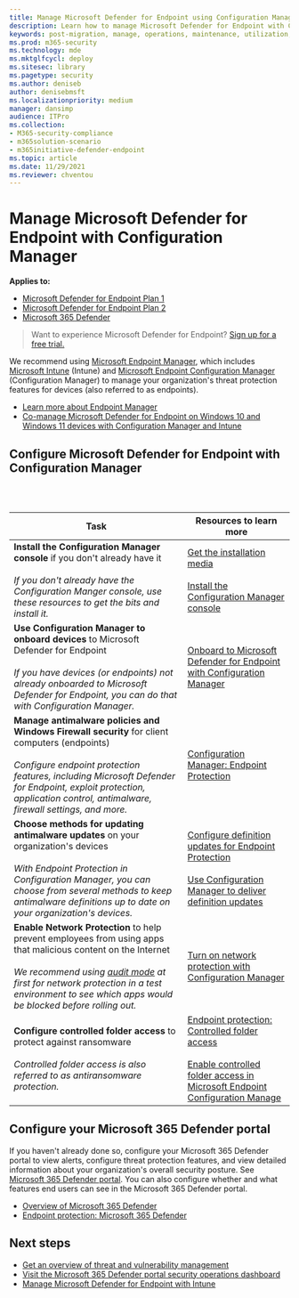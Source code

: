 ```yaml
---
title: Manage Microsoft Defender for Endpoint using Configuration Manager
description: Learn how to manage Microsoft Defender for Endpoint with Configuration Manager
keywords: post-migration, manage, operations, maintenance, utilization, Configuration Manager, Microsoft Defender for Endpoint, edr
ms.prod: m365-security
ms.technology: mde
ms.mktglfcycl: deploy
ms.sitesec: library
ms.pagetype: security
ms.author: deniseb
author: denisebmsft
ms.localizationpriority: medium
manager: dansimp
audience: ITPro
ms.collection:
- M365-security-compliance
- m365solution-scenario
- m365initiative-defender-endpoint
ms.topic: article
ms.date: 11/29/2021
ms.reviewer: chventou
---
```


# Manage Microsoft Defender for Endpoint with Configuration Manager

**Applies to:**
- [Microsoft Defender for Endpoint Plan 1](https://go.microsoft.com/fwlink/?linkid=2154037)
- [Microsoft Defender for Endpoint Plan 2](https://go.microsoft.com/fwlink/?linkid=2154037)
- [Microsoft 365 Defender](https://go.microsoft.com/fwlink/?linkid=2118804)

> Want to experience Microsoft Defender for Endpoint? [Sign up for a free trial.](https://signup.microsoft.com/create-account/signup?products=7f379fee-c4f9-4278-b0a1-e4c8c2fcdf7e&ru=https://aka.ms/MDEp2OpenTrial?ocid=docs-wdatp-exposedapis-abovefoldlink)


We recommend using [Microsoft Endpoint Manager](/mem), which includes [Microsoft Intune](/mem/intune/fundamentals/what-is-intune) (Intune) and [Microsoft Endpoint Configuration Manager](/mem/configmgr/core/understand/introduction) (Configuration Manager) to manage your organization's threat protection features for devices (also referred to as endpoints).

- [Learn more about Endpoint Manager](/mem/endpoint-manager-overview)
- [Co-manage Microsoft Defender for Endpoint on Windows 10 and Windows 11 devices with Configuration Manager and Intune](manage-mde-post-migration-intune.md)

## Configure Microsoft Defender for Endpoint with Configuration Manager

<br/><br/>

|Task|Resources to learn more|
|---|---|
|**Install the Configuration Manager console** if you don't already have it <br/><br/> *If you don't already have the Configuration Manger console, use these resources to get the bits and install it.*|[Get the installation media](/mem/configmgr/core/servers/deploy/install/get-install-media) <br/><br/> [Install the Configuration Manager console](/mem/configmgr/core/servers/deploy/install/install-consoles)|
|**Use Configuration Manager to onboard devices** to Microsoft Defender for Endpoint <br/><br/> *If you have devices (or endpoints) not already onboarded to Microsoft Defender for Endpoint, you can do that with Configuration Manager.*|[Onboard to Microsoft Defender for Endpoint with Configuration Manager](/mem/configmgr/protect/deploy-use/defender-advanced-threat-protection#about-onboarding-to-atp-with-configuration-manager)|
|**Manage antimalware policies and Windows Firewall security** for client computers (endpoints) <br/><br/> *Configure endpoint protection features, including Microsoft Defender for Endpoint, exploit protection, application control, antimalware, firewall settings, and more.*|[Configuration Manager: Endpoint Protection](/mem/configmgr/protect/deploy-use/endpoint-protection)|
|**Choose methods for updating antimalware updates** on your organization's devices <br/><br/> *With Endpoint Protection in Configuration Manager, you can choose from several methods to keep antimalware definitions up to date on your organization's devices.*|[Configure definition updates for Endpoint Protection](/mem/configmgr/protect/deploy-use/endpoint-definition-updates) <br/><br/> [Use Configuration Manager to deliver definition updates](/mem/configmgr/protect/deploy-use/endpoint-definitions-configmgr)|
|**Enable Network Protection** to help prevent employees from using apps that malicious content on the Internet <br/><br/> *We recommend using [audit mode](/microsoft-365/security/defender-endpoint/evaluate-network-protection) at first for network protection in a test environment to see which apps would be blocked before rolling out.*|[Turn on network protection with Configuration Manager](/microsoft-365/security/defender-endpoint/enable-network-protection#microsoft-endpoint-configuration-manager)|
|**Configure controlled folder access** to protect against ransomware <br/><br/> *Controlled folder access is also referred to as antiransomware protection.*|[Endpoint protection: Controlled folder access](/mem/intune/protect/endpoint-protection-windows-10#controlled-folder-access) <br/><br/> [Enable controlled folder access in Microsoft Endpoint Configuration Manage](/microsoft-365/security/defender-endpoint/enable-controlled-folders#microsoft-endpoint-configuration-manager)|

## Configure your Microsoft 365 Defender portal

If you haven't already done so, configure your Microsoft 365 Defender portal to view alerts, configure threat protection features, and view detailed information about your organization's overall security posture. See [Microsoft 365 Defender portal](microsoft-defender-security-center.md). You can also configure whether and what features end users can see in the Microsoft 365 Defender portal.

- [Overview of Microsoft 365 Defender](/microsoft-365/security/defender-endpoint/use)
- [Endpoint protection: Microsoft 365 Defender](/mem/intune/protect/endpoint-protection-windows-10#microsoft-defender-security-center)

## Next steps

- [Get an overview of threat and vulnerability management](/microsoft-365/security/defender-endpoint/next-gen-threat-and-vuln-mgt)
- [Visit the Microsoft 365 Defender portal security operations dashboard](/microsoft-365/security/defender-endpoint/security-operations-dashboard)
- [Manage Microsoft Defender for Endpoint with Intune](manage-mde-post-migration-intune.md)
